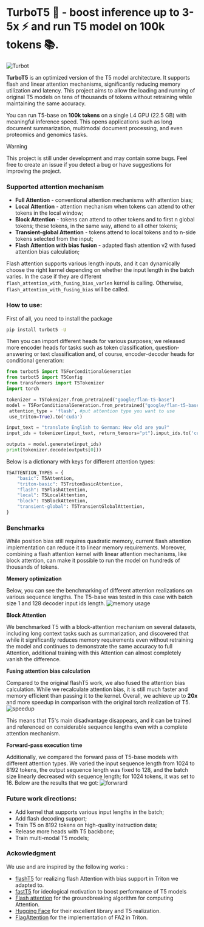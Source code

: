 # TurboT5 🦾 - boost inference up to 3-5x ⚡ and run T5 model on 100k tokens 📚.  

![Turbot](images/turbot.png)

**TurboT5** is an optimized version of the T5 model architecture. It supports flash and linear attention mechanisms, significantly reducing memory utilization and latency. This project aims to allow the loading and running of original T5 models on tens of thousands of tokens without retraining while maintaining the same accuracy. 

You can run T5-base on **100k tokens** on a single L4 GPU (22.5 GB) with meaningful inference speed. This opens applications such as long document summarization, multimodal document processing, and even proteomics and genomics tasks.

> [!warning]
> This project is still under development and may contain some bugs. Feel free to create an issue if you detect a bug or have suggestions for improving the project.

### Supported attention mechanism
* **Full Attention** - conventional attention mechanisms with attention bias;
* **Local Attention** - attention mechanism when tokens can attend to other tokens in the local window;
* **Block Attention** - tokens can attend to other tokens and to first n global tokens; these tokens, in the same way, attend to all other tokens;
* **Transient-global Attention** - tokens attend to local tokens and to n-side tokens selected from the input;
* **Flash Attention with bias fusion** - adapted flash attention v2 with fused attention bias calculation;

Flash attention supports various length inputs, and it can dynamically choose the right kernel depending on whether the input length in the batch varies. In the case if they are different `flash_attention_with_fusing_bias_varlen` kernel is calling. Otherwise, `flash_attention_with_fusing_bias` will be called.

### How to use:
First of all, you need to install the package
```bash
pip install turbot5 -U
```

Then you can import different heads for various purposes; we released more encoder heads for tasks such as token classification, question-answering or text classification and, of course, encoder-decoder heads for conditional generation:
```python
from turbot5 import T5ForConditionalGeneration
from turbot5 import T5Config
from transformers import T5Tokenizer
import torch

tokenizer = T5Tokenizer.from_pretrained("google/flan-t5-base")
model = T5ForConditionalGeneration.from_pretrained("google/flan-t5-base",
 attention_type = 'flash', #put attention type you want to use
 use_triton=True).to('cuda')

input_text = "translate English to German: How old are you?"
input_ids = tokenizer(input_text, return_tensors="pt").input_ids.to('cuda')

outputs = model.generate(input_ids)
print(tokenizer.decode(outputs[0]))
```
Below is a dictionary with keys for different attention types:
```python
T5ATTENTION_TYPES = {
    "basic": T5Attention,
    "triton-basic": T5TritonBasicAttention,
    "flash": T5FlashAttention,
    "local": T5LocalAttention,
    "block": T5BlockAttention,
    "transient-global": T5TransientGlobalAttention,
}

```

### Benchmarks
While position bias still requires quadratic memory, current flash attention implementation can reduce it to linear memory requirements. Moreover, combining a flash attention kernel with linear attention mechanisms, like block attention, can make it possible to run the model on hundreds of thousands of tokens. 


**Memory optimization**

Below, you can see the benchmarking of different attention realizations on various sequence lengths. The T5-base was tested in this case with batch size 1 and 128 decoder input ids length. 
![memory usage](images/memory_benchmarking.png)


**Block Attention**

We benchmarked T5 with a block-attention mechanism on several datasets, including long context tasks such as summarization, and discovered that while it significantly reduces memory requirements even without retraining the model and continues to demonstrate the same accuracy to full Attention, additional training with this Attention can almost completely vanish the difference. 


**Fusing attention bias calculation**

Compared to the original flashT5 work, we also fused the attention bias calculation. While we recalculate attention bias, it is still much faster and memory efficient than passing it to the kernel. Overall, we achieve up to **20x** and more speedup in comparison with the original torch realization of T5.
![speedup](images/speedup_benchmarking.png)

This means that T5's main disadvantage disappears, and it can be trained and referenced on considerable sequence lengths even with a complete attention mechanism.


**Forward-pass execution time**

Additionally, we compared the forward pass of T5-base models with different attention types. We varied the input sequence length from 1024 to 8192 tokens, the output sequence length was fixed to 128, and the batch size linearly decreased with sequence length; for 1024 tokens, it was set to 16. Below are the results that we got:
![forwrard](images/forwardpass_benchmarking.png)

### Future work directions:
* Add kernel that supports various input lengths in the batch;
* Add flash decoding support;
* Train T5 on 8192 tokens on high-quality instruction data;
* Release more heads with T5 backbone;
* Train multi-modal T5 models;

### Ackowledgment

We use and are inspired by the following works :
- [flashT5](https://github.com/catie-aq/flashT5) for realizing flash Attention with bias support in Triton we adapted to.
- [fastT5](https://github.com/Ki6an/fastT5) for ideological motivation to boost performance of T5 models
- [Flash attention](https://github.com/Dao-AILab/flash-attention) for the groundbreaking algorithm for computing Attention.
- [Hugging Face](https://github.com/huggingface/transformers) for their excellent library and T5 realization.
- [FlagAttention](https://github.com/FlagOpen/FlagAttention) for the implementation of FA2 in Triton.

